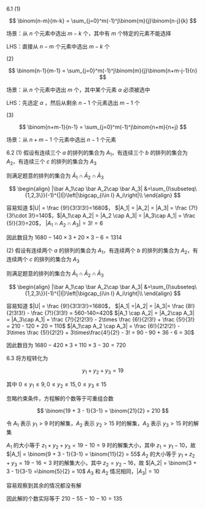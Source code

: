 6.1
(1) 

$$
\binom{n-m}{m-k} = \sum_{j=0}^m(-1)^j\binom{m}{j}\binom{n-j}{k}
$$

场景：从 $n$ 个元素中选出 $m-k$ 个，其中有 $m$ 个特定的元素不能选择

LHS：直接从 $n-m$ 个元素中选出 $m-k$ 个

(2)

$$
\binom{n-1}{m-1} = \sum_{j=0}^m(-1)^j\binom{m}{j}\binom{n+m-j-1}{n}
$$

场景：从 $n$ 个元素中选出 $m$ 个，其中某个元素 $\alpha$ 必须被选中

LHS：先选定 $\alpha$ ，然后从剩余 $n-1$ 个元素选出 $m-1$ 个

(3)

$$
\binom{n+m-1}{n-1} = \sum_{j=0}^m(-1)^j\binom{n+m}{n+j}
$$

场景：从 $n+m-1$ 个元素中选出 $n-1$ 个元素

6.2
(1) 假设有连续三个 $a$ 的排列的集合为 $A_1$，有连续三个 $b$ 的排列的集合为 $A_2$，有连续三个 $c$ 的排列的集合为 $A_3$

则满足题意的排列的集合为 $\bar A_1 \cap \bar A_2 \cap\bar A_3$

$$
\begin{align}
|\bar A_1\cap \bar A_2\cap \bar A_3| &=\sum_{I\subseteq\{1,2,3\}}(-1)^{|I|}\left|\bigcap_{i\in I} A_i\right|\\
\end{align}
$$

容易知道 $|U| = \frac {9!}{3!3!3!}=1680$， $|A_1| = |A_2| = |A_3| = \frac {7!}{3!\cdot 3!}=140$，$|A_1\cap A_2| = |A_2 \cap A_3| = |A_3\cap A_1| = \frac {5!}{3!}=20$， $|A_1\cap A_2 \cap A_3| = 3!=6$

因此数目为 $1680 - 140\times 3 + 20\times 3 - 6 = 1314$

(2) 假设有连续两个 $a$ 的排列的集合为 $A_1$，有连续两个 $b$ 的排列的集合为 $A_2$，有连续两个 $c$ 的排列的集合为 $A_3$

则满足题意的排列的集合为 $\bar A_1 \cap \bar A_2 \cap\bar A_3$

$$
\begin{align}
|\bar A_1\cap \bar A_2\cap \bar A_3| &=\sum_{I\subseteq\{1,2,3\}}(-1)^{|I|}\left|\bigcap_{i\in I} A_i\right|\\
\end{align}
$$

容易知道
$|U| = \frac {9!}{3!3!3!}=1680$，
$|A_1| =|A_2| = |A_3|= \frac {8!}{2!3!3!} - \frac {7!}{3!3!} = 560-140=420$ 
$|A_1 \cap A_2| = |A_2\cap A_3| = |A_3\cap A_1| = \frac {7!}{2!2!3!} - 2\times \frac {6!}{2!3!} + \frac {5!}{3!} = 210 - 120 + 20 = 110$ 
$|A_1\cap A_2 \cap A_3| = \frac {6!}{2!2!2!} - 3\times \frac {5!}{2!2!} + 3\times\frac{4!}{2!} - 3! = 90 - 90 + 36 - 6 = 30$ 

因此数目为 $1680 - 420\times 3 + 110\times 3 - 30 = 720$

6.3
将方程转化为

$$
y_1 + y_2 + y_3 =  19
$$

其中 $0\le y_1 \le 9, 0\le y_2 \le 15, 0\le y_3 \le 15$

忽略约束条件，方程解的个数等于可重组合数

$$
\binom{19 + 3 - 1}{3-1} = \binom{21}{2} = 210
$$

令 $A_1$ 表示 $y_1 > 9$ 时的解集，$A_2$ 表示 $y_2 > 15$ 时的解集，$A_3$ 表示 $y_3 > 15$ 时的解集

$A_1$ 的大小等于 $z_1 + y_2 + y_3 = 19- 10= 9$ 时的解集大小，其中 $z_1 = y_1 - 10$，故 $|A_1| = \binom{9 + 3 - 1}{3-1} = \binom{11}{2} = 55$
$A_2$ 的大小等于 $y_1 + z_2 + y_3 = 19-16 = 3$ 时的解集大小，其中 $z_2 = y_2 - 16$，故 $|A_2| = \binom{3 + 3 - 1}{3-1} =\binom{5}{2} = 10$
$A_3$ 和 $A_2$ 情况相同，$|A_3| = 10$

容易观察到其余的情况都没有解

因此解的个数实际等于 $210 - 55 -10 - 10 = 135$